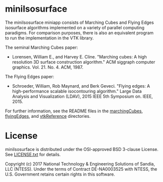 # miniIsosurface #

The miniIsosurface miniapp consists of Marching Cubes and Flying Edges
isosurface algorithms implemented on a variety of parallel computing
paradigms. For comparison purposes, there is also an equivalent program to
run the implementation in the VTK library.

The seminal Marching Cubes paper:
* Lorensen, William E., and Harvey E. Cline. "Marching cubes: A high
  resolution 3D surface construction algorithm." ACM siggraph computer
  graphics. Vol. 21. No. 4. ACM, 1987.

The Flying Edges paper:
* Schroeder, William, Rob Maynard, and Berk Geveci. "Flying edges: A
  high-performance scalable isocontouring algorithm." Large Data Analysis
  and Visualization (LDAV), 2015 IEEE 5th Symposium on. IEEE, 2015.

For further information, see the README files in the
[marchingCubes](marchingCubes/README.md),
[flyingEdges](flyingEdges/README.md), and
[vtkReference](vtkReference/README.md) directories.


License
=======

miniIsosurface is distributed under the OSI-approved BSD 3-clause License.
See [LICENSE.txt](LICENSE.txt) for details.

Copyright (c) 2017
National Technology & Engineering Solutions of Sandia, LLC (NTESS). Under
the terms of Contract DE-NA0003525 with NTESS, the U.S. Government retains
certain rights in this software.

